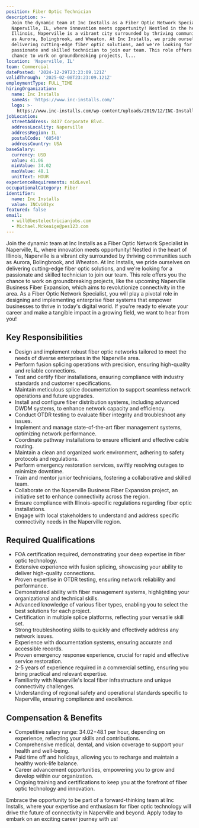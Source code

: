 ```yaml
---
position: Fiber Optic Technician
description: >-
  Join the dynamic team at Inc Installs as a Fiber Optic Network Specialist in
  Naperville, IL, where innovation meets opportunity! Nestled in the heart of
  Illinois, Naperville is a vibrant city surrounded by thriving communities such
  as Aurora, Bolingbrook, and Wheaton. At Inc Installs, we pride ourselves on
  delivering cutting-edge fiber optic solutions, and we're looking for a
  passionate and skilled technician to join our team. This role offers you the
  chance to work on groundbreaking projects, l...
location: 'Naperville, IL'
team: Commercial
datePosted: '2024-12-29T23:23:09.121Z'
validThrough: '2025-02-08T23:23:09.121Z'
employmentType: FULL_TIME
hiringOrganization:
  name: Inc Installs
  sameAs: 'https://www.inc-installs.com/'
  logo: >-
    https://www.inc-installs.com/wp-content/uploads/2019/12/INC-Installs-Web-Logo.png
jobLocation:
  streetAddress: 8437 Corporate Blvd.
  addressLocality: Naperville
  addressRegion: IL
  postalCode: '60540'
  addressCountry: USA
baseSalary:
  currency: USD
  value: 41.06
  minValue: 34.02
  maxValue: 48.1
  unitText: HOUR
experienceRequirements: midLevel
occupationalCategory: Fiber
identifier:
  name: Inc Installs
  value: INCvi01yx
featured: false
email:
  - will@bestelectricianjobs.com
  - Michael.Mckeaige@pes123.com
---
```




Join the dynamic team at Inc Installs as a Fiber Optic Network Specialist in Naperville, IL, where innovation meets opportunity! Nestled in the heart of Illinois, Naperville is a vibrant city surrounded by thriving communities such as Aurora, Bolingbrook, and Wheaton. At Inc Installs, we pride ourselves on delivering cutting-edge fiber optic solutions, and we're looking for a passionate and skilled technician to join our team. This role offers you the chance to work on groundbreaking projects, like the upcoming Naperville Business Fiber Expansion, which aims to revolutionize connectivity in the area. As a Fiber Optic Network Specialist, you will play a pivotal role in designing and implementing enterprise fiber systems that empower businesses to thrive in today's digital world. If you're ready to elevate your career and make a tangible impact in a growing field, we want to hear from you!

## Key Responsibilities
- Design and implement robust fiber optic networks tailored to meet the needs of diverse enterprises in the Naperville area.
- Perform fusion splicing operations with precision, ensuring high-quality and reliable connections.
- Test and certify fiber installations, ensuring compliance with industry standards and customer specifications.
- Maintain meticulous splice documentation to support seamless network operations and future upgrades.
- Install and configure fiber distribution systems, including advanced DWDM systems, to enhance network capacity and efficiency.
- Conduct OTDR testing to evaluate fiber integrity and troubleshoot any issues.
- Implement and manage state-of-the-art fiber management systems, optimizing network performance.
- Coordinate pathway installations to ensure efficient and effective cable routing.
- Maintain a clean and organized work environment, adhering to safety protocols and regulations.
- Perform emergency restoration services, swiftly resolving outages to minimize downtime.
- Train and mentor junior technicians, fostering a collaborative and skilled team.
- Collaborate on the Naperville Business Fiber Expansion project, an initiative set to enhance connectivity across the region.
- Ensure compliance with Illinois-specific regulations regarding fiber optic installations.
- Engage with local stakeholders to understand and address specific connectivity needs in the Naperville region.

## Required Qualifications
- FOA certification required, demonstrating your deep expertise in fiber optic technology.
- Extensive experience with fusion splicing, showcasing your ability to deliver high-quality connections.
- Proven expertise in OTDR testing, ensuring network reliability and performance.
- Demonstrated ability with fiber management systems, highlighting your organizational and technical skills.
- Advanced knowledge of various fiber types, enabling you to select the best solutions for each project.
- Certification in multiple splice platforms, reflecting your versatile skill set.
- Strong troubleshooting skills to quickly and effectively address any network issues.
- Experience with documentation systems, ensuring accurate and accessible records.
- Proven emergency response experience, crucial for rapid and effective service restoration.
- 2-5 years of experience required in a commercial setting, ensuring you bring practical and relevant expertise.
- Familiarity with Naperville's local fiber infrastructure and unique connectivity challenges.
- Understanding of regional safety and operational standards specific to Naperville, ensuring compliance and excellence.

## Compensation & Benefits
- Competitive salary range: $34.02-$48.1 per hour, depending on experience, reflecting your skills and contributions.
- Comprehensive medical, dental, and vision coverage to support your health and well-being.
- Paid time off and holidays, allowing you to recharge and maintain a healthy work-life balance.
- Career advancement opportunities, empowering you to grow and develop within our organization.
- Ongoing training and certifications to keep you at the forefront of fiber optic technology and innovation.

Embrace the opportunity to be part of a forward-thinking team at Inc Installs, where your expertise and enthusiasm for fiber optic technology will drive the future of connectivity in Naperville and beyond. Apply today to embark on an exciting career journey with us!